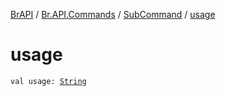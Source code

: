 [BrAPI](../../index.md) / [Br.API.Commands](../index.md) / [SubCommand](index.md) / [usage](./usage.md)

# usage

`val usage: `[`String`](https://kotlinlang.org/api/latest/jvm/stdlib/kotlin/-string/index.html)